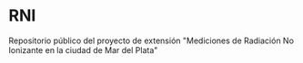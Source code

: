 # RNI
Repositorio público del proyecto de extensión "Mediciones de Radiación No Ionizante en la ciudad de Mar del Plata"
